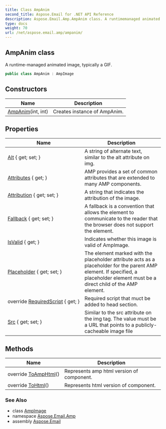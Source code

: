 ```yaml
---
title: Class AmpAnim
second_title: Aspose.Email for .NET API Reference
description: Aspose.Email.Amp.AmpAnim class. A runtimemanaged animated image typically a GIF
type: docs
weight: 70
url: /net/aspose.email.amp/ampanim/
---
```

## AmpAnim class

A runtime-managed animated image, typically a GIF.

```csharp
public class AmpAnim : AmpImage
```

## Constructors

| Name | Description |
| --- | --- |
| [AmpAnim](ampanim/)(int, int) | Creates instance of AmpAnim. |

## Properties

| Name | Description |
| --- | --- |
| [Alt](../../aspose.email.amp/ampimage/alt/) { get; set; } | A string of alternate text, similar to the alt attribute on img. |
| [Attributes](../../aspose.email.amp/ampcomponent/attributes/) { get; } | AMP provides a set of common attributes that are extended to many AMP components. |
| [Attribution](../../aspose.email.amp/ampanim/attribution/) { get; set; } | A string that indicates the attribution of the image. |
| [Fallback](../../aspose.email.amp/ampcomponent/fallback/) { get; set; } | A fallback is a convention that allows the element to communicate to the reader that the browser does not support the element. |
| [IsValid](../../aspose.email.amp/ampimage/isvalid/) { get; } | Indicates whether this image is valid of AmpImage. |
| [Placeholder](../../aspose.email.amp/ampcomponent/placeholder/) { get; set; } | The element marked with the placeholder attribute acts as a placeholder for the parent AMP element. If specified, a placeholder element must be a direct child of the AMP element. |
| override [RequiredScript](../../aspose.email.amp/ampanim/requiredscript/) { get; } | Required script that muct be added to head section. |
| [Src](../../aspose.email.amp/ampimage/src/) { get; set; } | Similar to the src attribute on the img tag. The value must be a URL that points to a publicly-cacheable image file |

## Methods

| Name | Description |
| --- | --- |
| override [ToAmpHtml](../../aspose.email.amp/ampanim/toamphtml/)() | Represents amp html version of component. |
| override [ToHtml](../../aspose.email.amp/ampimage/tohtml/)() | Represents html version of component. |

### See Also

* class [AmpImage](../ampimage/)
* namespace [Aspose.Email.Amp](../../aspose.email.amp/)
* assembly [Aspose.Email](../../)


